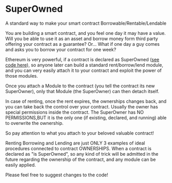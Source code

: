 # SuperOwned
A standard way to make your smart contract Borrowable/Rentable/Lendable

You are building a smart contract, and  you feel one day it may have a value.
Will you be able to use it as an asset and borrow money form third party offering your contract as a guarantee?
Or... What if one day a guy comes and asks you to borrow your contract for one week?

Ethereum is very powerful, if a contract is declared as SuperOwned (<a href="https://github.com/monkeyscage/SuperOwned/blob/master/SuperOwned.sol">see code here</a>), so anyone later can build a standard rent/borrow/lend module, and you can very easily attach it to your contract and exploit the power of those modules.

Once you attach a Module to the contract (you tell the contract its new SuperOwner), only that Module (the SuperOwner) can then detach itself.

In case of renting, once the rent expires, the ownerships changes back, and you can take back the control over your contract.
Usually the owner has special permissions inside the contract. The SuperOwner has NO PERMISSIONS,BUT it is the only one (if existing, declared, and running) able to overwrite the ownership.

So pay attention to what you attach to your beloved valuable contract!

Renting Borrowing and Lending are just ONLY 3 examples of ideal procedures connected to contract OWNERSHIPS.
When a contract is declared as "is SuperOwned", so any kind of trick will be admitted in the future regarding the ownership of the contract, and any module can be easily applied.

Please feel free to suggest changes to the code!

